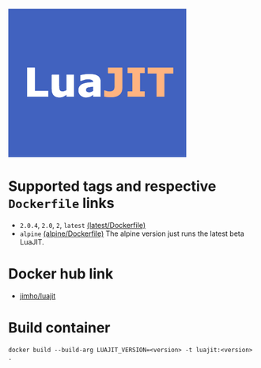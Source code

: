 [![LuaJIT logo](https://github.com/Jim-Holmstroem/docker-luajit/blob/master/luajit.png?raw=true)](http://www.luajit.org/)

# Supported tags and respective ```Dockerfile``` links
* ```2.0.4```, ```2.0```, ```2```, ```latest``` [(latest/Dockerfile)](https://github.com/Jim-Holmstroem/docker-luajit/blob/master/centos/Dockerfile)
* ```alpine``` [(alpine/Dockerfile)](https://github.com/Jim-Holmstroem/docker-luajit/blob/master/alpine/Dockerfile)
    The alpine version just runs the latest beta LuaJIT.

# Docker hub link
* [jimho/luajit](https://hub.docker.com/r/jimho/luajit/)

# Build container
```
docker build --build-arg LUAJIT_VERSION=<version> -t luajit:<version> .
```
